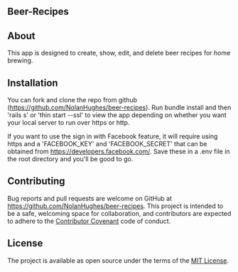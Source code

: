 ## Beer-Recipes

## About
This app is designed to create, show, edit, and delete beer recipes for home brewing.

## Installation
You can fork and clone the repo from github (https://github.com/NolanHughes/beer-recipes). Run bundle install and then 'rails s' or 'thin start --ssl' to view the app depending on whether you want your local server to run over https or http.

If you want to use the sign in with Facebook feature, it will require using https and a 'FACEBOOK_KEY' and 'FACEBOOK_SECRET' that can be obtained from https://developers.facebook.com/. Save these in a .env file in the root directory and you'll be good to go.

## Contributing
Bug reports and pull requests are welcome on GitHub at https://github.com/NolanHughes/beer-recipes. This project is intended to be a safe, welcoming space for collaboration, and contributors are expected to adhere to the [Contributor Covenant](http://contributor-covenant.org) code of conduct.

## License
  The project is available as open source under the terms of the [MIT License](https://github.com/NolanHughes/beer-recipes/blob/master/LICENSE).
